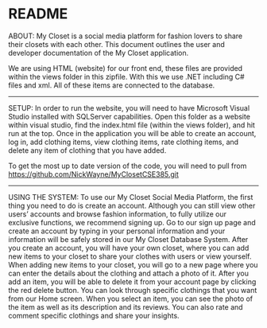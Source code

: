# README

ABOUT: My Closet is a social media platform for fashion lovers to share their closets with each other. This document outlines the user and developer documentation of the My Closet application.

We are using HTML (website) for our front end, these files are provided within the views folder in this zipfile. With this we use .NET including C# files and xml. All of these items are connected to the database.

------------------

SETUP: In order to run the website, you will need to have Microsoft Visual Studio installed with SQLServer capabilities. Open this folder as a website within visual studio, find the index.html file (within the views folder), and hit run at the top. Once in the application you will be able to create an account, log in, add clothing items, view clothing items, rate clothing items, and delete any item of clothing that you have added.

To get the most up to date version of the code, you will need to pull from 
https://github.com/NickWayne/MyClosetCSE385.git

------------------

USING THE SYSTEM: To use our My Closet Social Media Platform, the first thing you need to do is create an account. Although you can still view other users’ accounts and browse fashion information, to fully utilize our exclusive functions, we recommend signing up. Go to our sign up page and create an account by typing in your personal information and your information will be safely stored in our My Closet Database System. After you create an account, you will have your own closet, where you can add new items to your closet to share your clothes with users or view yourself. When adding new items to your closet, you will go to a new page where you can enter the details about the clothing and attach a photo of it. After you add an item, you will be able to delete it from your account page by clicking the red delete button. You can look through specific clothings that you want from our Home screen. When you select an item, you can see the photo of the item as well as its description and its reviews. You can also rate and comment specific clothings and share your insights.